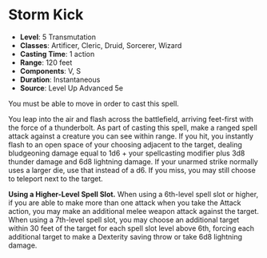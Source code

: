 # Storm Kick

- **Level**: 5 Transmutation
- **Classes**: Artificer, Cleric, Druid, Sorcerer, Wizard
- **Casting Time**: 1 action
- **Range**: 120 feet
- **Components**: V, S
- **Duration**: Instantaneous
- **Source**: Level Up Advanced 5e

You must be able to move in order to cast this spell.

You leap into the air and flash across the battlefield, arriving feet-first with the force of a thunderbolt. As part of casting this spell, make a ranged spell attack against a creature you can see within range. If you hit, you instantly flash to an open space of your choosing adjacent to the target, dealing bludgeoning damage equal to 1d6 + your spellcasting modifier plus 3d8 thunder damage and 6d8 lightning damage. If your unarmed strike normally uses a larger die, use that instead of a d6\. If you miss, you may still choose to teleport next to the target.

**Using a Higher-Level Spell Slot.** When using a 6th-level spell slot or higher, if you are able to make more than one attack when you take the Attack action, you may make an additional melee weapon attack against the target. When using a 7th-level spell slot, you may choose an additional target within 30 feet of the target for each spell slot level above 6th, forcing each additional target to make a Dexterity saving throw or take 6d8 lightning damage.
